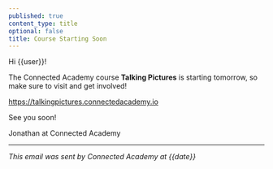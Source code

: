 ```yaml
---
published: true
content_type: title
optional: false
title: Course Starting Soon
---
```

Hi {{user}}!

The Connected Academy course **Talking Pictures** is starting tomorrow, so make sure to visit and get involved!

https://talkingpictures.connectedacademy.io

See you soon!

Jonathan at Connected Academy

----
_This email was sent by Connected Academy at {{date}}_